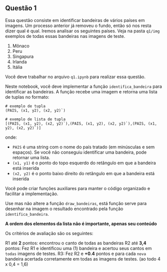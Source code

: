 ## Questão 1

Essa questão consiste em identificar bandeiras de vários países em imagens. Um processo anterior já removeu o fundo, então só nos resta dizer qual é qual. Iremos analisar os seguintes países. Veja na pasta `q1/img` exemplos de todas essas bandeiras nas imagens de teste.

1. Mônaco
2. Peru
3. Singapura
4. Irlanda
5. Itália

Você deve trabalhar no arquivo `q1.ipynb` para realizar essa questão. 

Neste notebook, você deve implementar a função `identifica_bandeira` para identificar as bandeiras. A função recebe uma imagem e retorna uma lista de tuplas no formato:

```
# exemplo de tupla
(PAIS, (x1, y2), (x2, y2)`)

# exemplo de lista de tupla
[(PAIS, (x1, y2), (x2, y2)`),(PAIS, (x1, y2), (x2, y2)`),(PAIS, (x1, y2), (x2, y2)`)]
```

onde:


- `PAIS` é uma string com o nome do país tratado (em minúsculas e sem espaços). Se você não conseguiu identificar uma bandeira, pode retornar uma lista.
- `(x1, y1)` é o ponto do topo esquerdo do retângulo em que a bandeira está inserida
- `(x2, y2)` é o ponto baixo direito do retângulo em que a bandeira está inserida


Você pode criar funções auxiliares para manter o código organizado e facilitar a implementação.

Use mas não altere a função `draw_bandeiras`, está função serve para desenhar na imagem o resultado encontrado pela função `identifica_bandeira`.


**A ordem dos elementos da lista não é importante, apenas seu conteúdo**


Os critérios de avaliação são os seguintes:

R1 até **2** pontos: encontrou o canto de todas as bandeiras
R2 até **3,4** pontos: Fez R1 e identificou uma (1) bandeira e acertou seus cantos em `todas` imagens de testes.
R3: Fez R2 e **+0.4** pontos e para cada `nova` bandeira acertada corretamente em todas as imagens de testes. (ao todo 4 x 0,4 = 1,6)
